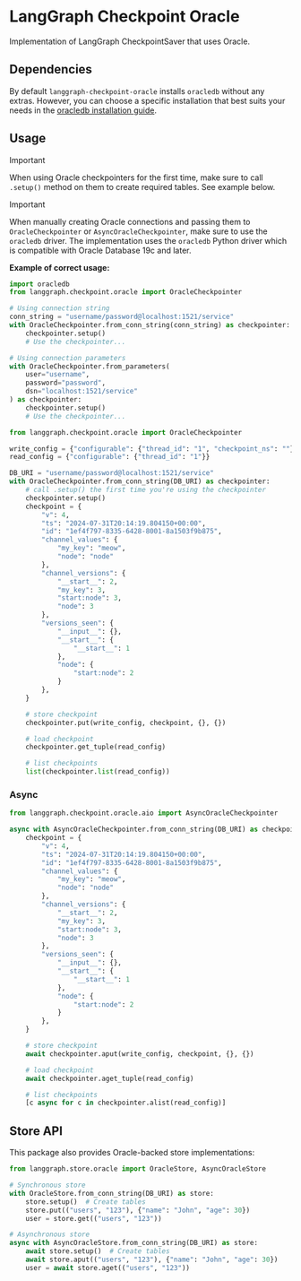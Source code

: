 # LangGraph Checkpoint Oracle

Implementation of LangGraph CheckpointSaver that uses Oracle.

## Dependencies

By default `langgraph-checkpoint-oracle` installs `oracledb` without any extras. However, you can choose a specific installation that best suits your needs in the [oracledb installation guide](https://python-oracledb.readthedocs.io/en/latest/user_guide/installation.html).

## Usage

> [!IMPORTANT]
> When using Oracle checkpointers for the first time, make sure to call `.setup()` method on them to create required tables. See example below.

> [!IMPORTANT]
> When manually creating Oracle connections and passing them to `OracleCheckpointer` or `AsyncOracleCheckpointer`, make sure to use the `oracledb` driver. The implementation uses the `oracledb` Python driver which is compatible with Oracle Database 19c and later.
>
> **Example of correct usage:**
> 
> ```python
> import oracledb
> from langgraph.checkpoint.oracle import OracleCheckpointer
> 
> # Using connection string
> conn_string = "username/password@localhost:1521/service"
> with OracleCheckpointer.from_conn_string(conn_string) as checkpointer:
>     checkpointer.setup()
>     # Use the checkpointer...
> 
> # Using connection parameters
> with OracleCheckpointer.from_parameters(
>     user="username", 
>     password="password", 
>     dsn="localhost:1521/service"
> ) as checkpointer:
>     checkpointer.setup()
>     # Use the checkpointer...
> 
> ```

```python
from langgraph.checkpoint.oracle import OracleCheckpointer

write_config = {"configurable": {"thread_id": "1", "checkpoint_ns": ""}}
read_config = {"configurable": {"thread_id": "1"}}

DB_URI = "username/password@localhost:1521/service"
with OracleCheckpointer.from_conn_string(DB_URI) as checkpointer:
    # call .setup() the first time you're using the checkpointer
    checkpointer.setup()
    checkpoint = {
        "v": 4,
        "ts": "2024-07-31T20:14:19.804150+00:00",
        "id": "1ef4f797-8335-6428-8001-8a1503f9b875",
        "channel_values": {
            "my_key": "meow",
            "node": "node"
        },
        "channel_versions": {
            "__start__": 2,
            "my_key": 3,
            "start:node": 3,
            "node": 3
        },
        "versions_seen": {
            "__input__": {},
            "__start__": {
                "__start__": 1
            },
            "node": {
                "start:node": 2
            }
        },
    }

    # store checkpoint
    checkpointer.put(write_config, checkpoint, {}, {})

    # load checkpoint
    checkpointer.get_tuple(read_config)

    # list checkpoints
    list(checkpointer.list(read_config))
```

### Async

```python
from langgraph.checkpoint.oracle.aio import AsyncOracleCheckpointer

async with AsyncOracleCheckpointer.from_conn_string(DB_URI) as checkpointer:
    checkpoint = {
        "v": 4,
        "ts": "2024-07-31T20:14:19.804150+00:00",
        "id": "1ef4f797-8335-6428-8001-8a1503f9b875",
        "channel_values": {
            "my_key": "meow",
            "node": "node"
        },
        "channel_versions": {
            "__start__": 2,
            "my_key": 3,
            "start:node": 3,
            "node": 3
        },
        "versions_seen": {
            "__input__": {},
            "__start__": {
                "__start__": 1
            },
            "node": {
                "start:node": 2
            }
        },
    }

    # store checkpoint
    await checkpointer.aput(write_config, checkpoint, {}, {})

    # load checkpoint
    await checkpointer.aget_tuple(read_config)

    # list checkpoints
    [c async for c in checkpointer.alist(read_config)]
```

## Store API

This package also provides Oracle-backed store implementations:

```python
from langgraph.store.oracle import OracleStore, AsyncOracleStore

# Synchronous store
with OracleStore.from_conn_string(DB_URI) as store:
    store.setup()  # Create tables
    store.put(("users", "123"), {"name": "John", "age": 30})
    user = store.get(("users", "123"))

# Asynchronous store
async with AsyncOracleStore.from_conn_string(DB_URI) as store:
    await store.setup()  # Create tables
    await store.aput(("users", "123"), {"name": "John", "age": 30})
    user = await store.aget(("users", "123"))
```
